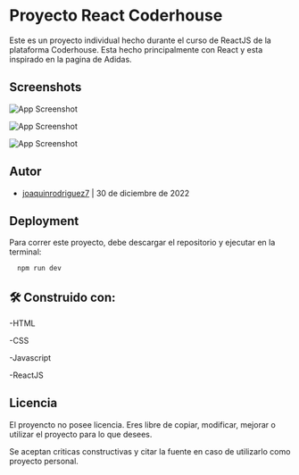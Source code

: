 
# Proyecto React Coderhouse

Este es un proyecto individual hecho durante el curso de ReactJS de la plataforma Coderhouse. Esta hecho principalmente con React y esta inspirado en la pagina de Adidas.



## Screenshots

![App Screenshot](https://res.cloudinary.com/df2k1h8hn/image/upload/v1672421216/proyectoreact1_qmrl85.png)

![App Screenshot](https://res.cloudinary.com/df2k1h8hn/image/upload/v1672421218/proyectoreact2_rhlhfa.png)

![App Screenshot](https://res.cloudinary.com/df2k1h8hn/image/upload/v1672421215/proyectoreact3_zxmziz.png)


## Autor

- [joaquinrodriguez7](https://github.com/joaquinrodriguez7) | 30 de diciembre de 2022


## Deployment

Para correr este proyecto, debe descargar el repositorio y ejecutar en la terminal:

```bash
  npm run dev
```


## 🛠 Construido con:
-HTML

-CSS

-Javascript

-ReactJS


## Licencia

El proyencto no posee licencia. Eres libre de copiar, modificar, mejorar o utilizar el proyecto para lo que desees.

Se aceptan criticas constructivas y citar la fuente en caso de utilizarlo como proyecto personal.

